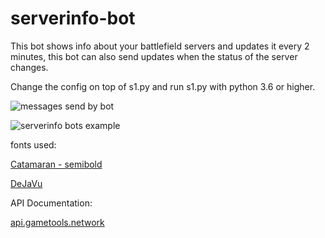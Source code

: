 # serverinfo-bot

This bot shows info about your battlefield servers and updates it every 2 minutes,
this bot can also send updates when the status of the server changes.

Change the config on top of s1.py and run s1.py with python 3.6 or higher.

![messages send by bot](https://media.discordapp.net/attachments/722532776523464725/828958877071966267/unknown.png)

![serverinfo bots example](https://cdn.discordapp.com/attachments/722532776523464725/828955160336269332/unknown.png)

fonts used:

[Catamaran - semibold](https://fonts.google.com/specimen/Catamaran?preview.text=CQ&preview.text_type=custom)

[DeJaVu](https://dejavu-fonts.github.io/)


API Documentation:

[api.gametools.network](https://api.gametools.network/docs)
